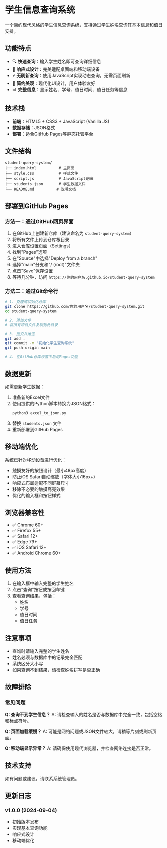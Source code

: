 # 学生信息查询系统

一个简约现代风格的学生信息查询系统，支持通过学生姓名查询其基本信息和值日安排。

## 功能特点

- 🔍 **快速查询**：输入学生姓名即可查询详细信息
- 📱 **响应式设计**：完美适配桌面端和移动端设备
- ⚡ **无刷新查询**：使用JavaScript实现动态查询，无需页面刷新
- 🎨 **简约美观**：现代化UI设计，用户体验友好
- 📊 **完整信息**：显示姓名、学号、值日时间、值日任务等信息

## 技术栈

- **前端**：HTML5 + CSS3 + JavaScript (Vanilla JS)
- **数据存储**：JSON格式
- **部署**：适合GitHub Pages等静态托管平台

## 文件结构

```
student-query-system/
├── index.html          # 主页面
├── style.css           # 样式文件
├── script.js           # JavaScript逻辑
├── students.json       # 学生数据文件
└── README.md          # 说明文档
```

## 部署到GitHub Pages

### 方法一：通过GitHub网页界面

1. 在GitHub上创建新仓库（建议命名为 `student-query-system`）
2. 将所有文件上传到仓库根目录
3. 进入仓库设置页面（Settings）
4. 找到"Pages"选项
5. 在"Source"中选择"Deploy from a branch"
6. 选择"main"分支和"/ (root)"文件夹
7. 点击"Save"保存设置
8. 等待几分钟，访问 `https://你的用户名.github.io/student-query-system`

### 方法二：通过Git命令行

```bash
# 1. 克隆或初始化仓库
git clone https://github.com/你的用户名/student-query-system.git
cd student-query-system

# 2. 添加文件
# 将所有项目文件复制到此目录

# 3. 提交并推送
git add .
git commit -m "初始化学生查询系统"
git push origin main

# 4. 在GitHub仓库设置中启用Pages功能
```

## 数据更新

如需更新学生数据：

1. 准备新的Excel文件
2. 使用提供的Python脚本转换为JSON格式：
   ```bash
   python3 excel_to_json.py
   ```
3. 替换 `students.json` 文件
4. 重新部署到GitHub Pages

## 移动端优化

系统已针对移动设备进行优化：

- 触摸友好的按钮设计（最小48px高度）
- 防止iOS Safari自动缩放（字体大小16px+）
- 响应式布局适配不同屏幕尺寸
- 移除不必要的触摸高亮效果
- 优化的输入框和按钮样式

## 浏览器兼容性

- ✅ Chrome 60+
- ✅ Firefox 55+
- ✅ Safari 12+
- ✅ Edge 79+
- ✅ iOS Safari 12+
- ✅ Android Chrome 60+

## 使用方法

1. 在输入框中输入完整的学生姓名
2. 点击"查询"按钮或按回车键
3. 查看查询结果，包括：
   - 姓名
   - 学号
   - 值日时间
   - 值日任务

## 注意事项

- 查询时请输入完整的学生姓名
- 姓名必须与数据库中的记录完全匹配
- 系统区分大小写
- 如果查询不到结果，请检查姓名拼写是否正确

## 故障排除

### 常见问题

**Q: 查询不到学生信息？**
A: 请检查输入的姓名是否与数据库中完全一致，包括空格和标点符号。

**Q: 页面加载缓慢？**
A: 可能是网络问题或JSON文件较大，请稍等片刻或刷新页面。

**Q: 移动端显示异常？**
A: 请确保使用现代浏览器，并检查网络连接是否正常。

## 技术支持

如有问题或建议，请联系系统管理员。

## 更新日志

### v1.0.0 (2024-09-04)
- 初始版本发布
- 实现基本查询功能
- 响应式设计
- 移动端优化

